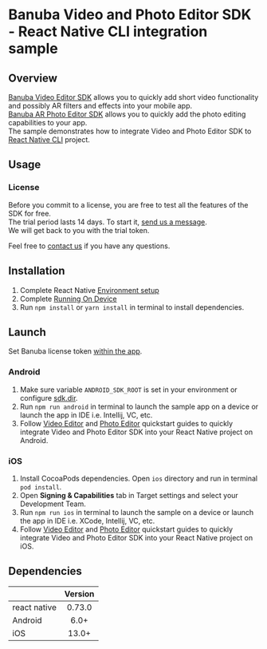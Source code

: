 # Banuba Video and Photo Editor SDK - React Native CLI integration sample

## Overview
[Banuba Video Editor SDK](https://www.banuba.com/video-editor-sdk) allows you to quickly add short video functionality and possibly AR filters and effects into your mobile app.  
[Banuba AR Photo Editor SDK](https://www.banuba.com/photo-editor-sdk) allows you to quickly add the photo editing capabilities to your app.  
The sample demonstrates how to integrate Video and Photo Editor SDK to [React Native CLI](https://reactnative.dev/) project.

## Usage
### License
Before you commit to a license, you are free to test all the features of the SDK for free.  
The trial period lasts 14 days. To start it, [send us a message](https://www.banuba.com/video-editor-sdk#form).  
We will get back to you with the trial token.

Feel free to [contact us](https://www.banuba.com/faq/kb-tickets/new) if you have any questions.

## Installation
1. Complete React Native [Environment setup](https://reactnative.dev/docs/environment-setup)
2. Complete [Running On Device](https://reactnative.dev/docs/running-on-device)
3. Run ```npm install``` or ```yarn install``` in terminal to install dependencies.

## Launch

Set Banuba license token [within the app](App.js#L13).

### Android
1. Make sure variable ```ANDROID_SDK_ROOT``` is set in your environment or configure [sdk.dir](android/local.properties#1).
2. Run ```npm run android``` in terminal to launch the sample app on a device or launch the app in IDE i.e. Intellij, VC, etc.
3. Follow [Video Editor](mddocs/quickstart_ve_android.md) and [Photo Editor](mddocs/quickstart_pe_android.md) quickstart guides to quickly integrate Video and Photo Editor SDK into your React Native project on Android.

### iOS
1. Install CocoaPods dependencies. Open ```ios``` directory and run in terminal ```pod install```.
2. Open **Signing & Capabilities** tab in Target settings and select your Development Team.
3. Run ```npm run ios``` in terminal to launch the sample on a device or launch the app in IDE i.e. XCode, Intellij, VC, etc.
4. Follow [Video Editor](mddocs/quickstart_ve_ios.md) and [Photo Editor](mddocs/quickstart_pe_ios.md) quickstart guides to quickly integrate Video and Photo Editor SDK into your React Native project on iOS.

## Dependencies
|              | Version | 
|--------------|:-------:|
| react native | 0.73.0  |
| Android      |  6.0+   |
| iOS          |  13.0+  |

